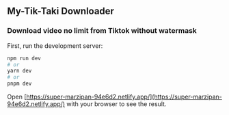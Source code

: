 ## My-Tik-Taki Downloader

### Download video no limit from Tiktok without watermask

First, run the development server:

```bash
npm run dev
# or
yarn dev
# or
pnpm dev
```

Open [https://super-marzipan-94e6d2.netlify.app/](https://super-marzipan-94e6d2.netlify.app/) with your browser to see the result.
